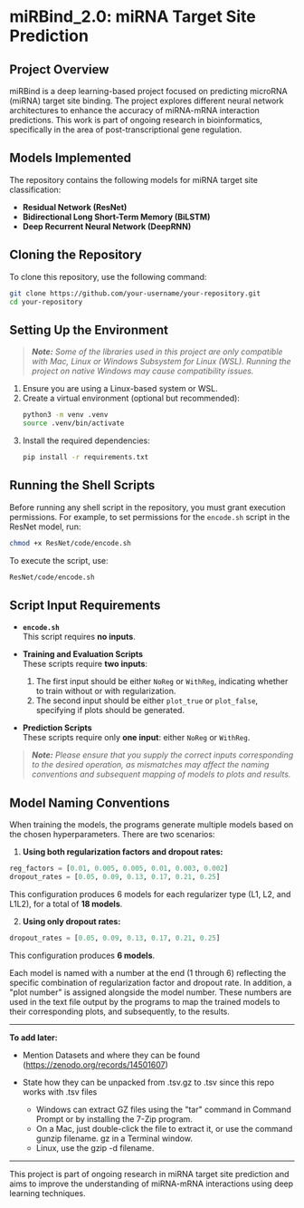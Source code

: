 
# miRBind_2.0: miRNA Target Site Prediction

## Project Overview
miRBind is a deep learning-based project focused on predicting microRNA (miRNA) target site binding. The project explores different neural network architectures to enhance the accuracy of miRNA-mRNA interaction predictions. This work is part of ongoing research in bioinformatics, specifically in the area of post-transcriptional gene regulation.

## Models Implemented
The repository contains the following models for miRNA target site classification:
- **Residual Network (ResNet)**
- **Bidirectional Long Short-Term Memory (BiLSTM)**
- **Deep Recurrent Neural Network (DeepRNN)**

## Cloning the Repository
To clone this repository, use the following command:
```bash
git clone https://github.com/your-username/your-repository.git
cd your-repository
```

## Setting Up the Environment
> _**Note:** Some of the libraries used in this project are only compatible with Mac, Linux or Windows Subsystem for Linux (WSL). Running the project on native Windows may cause compatibility issues._

1. Ensure you are using a Linux-based system or WSL.
2. Create a virtual environment (optional but recommended):
   ```bash
   python3 -m venv .venv
   source .venv/bin/activate
   ```
3. Install the required dependencies:
   ```bash
   pip install -r requirements.txt
   ```

## Running the Shell Scripts
Before running any shell script in the repository, you must grant execution permissions. For example, to set permissions for the `encode.sh` script in the ResNet model, run:
```bash
chmod +x ResNet/code/encode.sh
```
To execute the script, use:
```bash
ResNet/code/encode.sh
```

## Script Input Requirements
- **`encode.sh`**  
  This script requires **no inputs**.

- **Training and Evaluation Scripts**  
  These scripts require **two inputs**:
  1. The first input should be either `NoReg` or `WithReg`, indicating whether to train without or with regularization.
  2. The second input should be either `plot_true` or `plot_false`, specifying if plots should be generated.

- **Prediction Scripts**  
  These scripts require only **one input**: either `NoReg` or `WithReg`.

>_**Note:** Please ensure that you supply the correct inputs corresponding to the desired operation, as mismatches may affect the naming conventions and subsequent mapping of models to plots and results._

## Model Naming Conventions
When training the models, the programs generate multiple models based on the chosen hyperparameters. There are two scenarios:

1.  **Using both regularization factors and dropout rates:**
```python
reg_factors = [0.01, 0.005, 0.005, 0.01, 0.003, 0.002] 
dropout_rates = [0.05, 0.09, 0.13, 0.17, 0.21, 0.25]
```
This configuration produces 6 models for each regularizer type (L1, L2, and L1L2), for a total of **18 models**.

2. **Using only dropout rates:**
```python
dropout_rates = [0.05, 0.09, 0.13, 0.17, 0.21, 0.25]
```
This configuration produces **6 models**.

Each model is named with a number at the end (1 through 6) reflecting the specific combination of regularization factor and dropout rate. In addition, a "plot number" is assigned alongside the model number. These numbers are used in the text file output by the programs to map the trained models to their corresponding plots, and subsequently, to the results.

---

**To add later:**
- Mention Datasets and where they can be found (https://zenodo.org/records/14501607)

- State how they can be unpacked from .tsv.gz to .tsv since this repo works with .tsv files
   - Windows can extract GZ files using the "tar" command in Command Prompt or by installing the 7-Zip program.
   - On a Mac, just double-click the file to extract it, or use the command gunzip filename. gz in a Terminal window.
   - Linux, use the gzip -d filename.

---
This project is part of ongoing research in miRNA target site prediction and aims to improve the understanding of miRNA-mRNA interactions using deep learning techniques.
